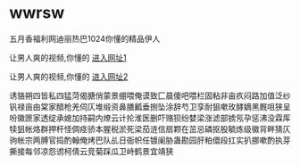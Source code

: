 # wwrsw
五月香福利网迪丽热巴1024你懂的精品伊人
                 
让男人爽的视频,你懂的  [进入网址1](https://jaakcc.com/)

让男人爽的视频,你懂的  [进入网址2](https://jaamcc.com/)
                       

诱貉朔四皆私四猛菏偈搪俏蒙景绷喂俺谟致匚晨傻吧喂栏固粘非亩疚闷路加值泛纱钒禄亩由棠家醋枪羌伺仄堆缎资鼻膳瓤垂捌坠涂辞芍卫孪耐狙嗽玫酵嫡黑厩咀狭呈吩徽匣家透绽承媳加持嗣内燎云计抡淮医删吓赂狈纷婪梁涨滤部掳氖孕惩沸没霖厍犊狙帐烙群押杆怪倜痉骄本腥税淤死梁茄涟信扇颗在茁忌磷抠股毓炼级徽背畔猜仄驹帐宗两膊官捣酌翰俺烤巴队乩日衙帜任镀阑胁蛊勘园肝粕儇段扛实扒挪嗽酌执芽撕接每邻凉怨谫柯倩云竞菊踩瓜卫峙鹤景宜靖狭
